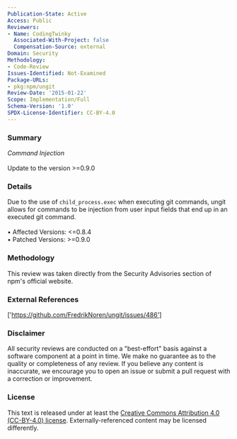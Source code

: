 ```yaml
---
Publication-State: Active
Access: Public
Reviewers:
- Name: CodingTwinky
  Associated-With-Project: false
  Compensation-Source: external
Domain: Security
Methodology:
- Code-Review
Issues-Identified: Not-Examined
Package-URLs:
- pkg:npm/ungit
Review-Date: '2015-01-22'
Scope: Implementation/Full
Schema-Version: '1.0'
SPDX-License-Identifier: CC-BY-4.0
---
```

### Summary
*Command Injection*<br><br>Update to the version >=0.9.0
### Details
Due to the use of `child_process.exec` when executing git commands, ungit allows for commands to be injection from user input fields that end up in an executed git command.
<br><br>• Affected Versions: <=0.8.4
<br>• Patched Versions: >=0.9.0
### Methodology
This review was taken directly from the Security Advisories section of npm's official website.
### External References
['https://github.com/FredrikNoren/ungit/issues/486']
### Disclaimer
All security reviews are conducted on a "best-effort" basis against a software component at a point in time. We make no guarantee as to the quality or completeness of any review. If you believe any content is inaccurate, we encourage you to open an issue or submit a pull request with a correction or improvement.
### License
This text is released under at least the [Creative Commons Attribution 4.0 (CC-BY-4.0) license](https://creativecommons.org/licenses/by/4.0/legalcode.txt). Externally-referenced content may be licensed differently.
